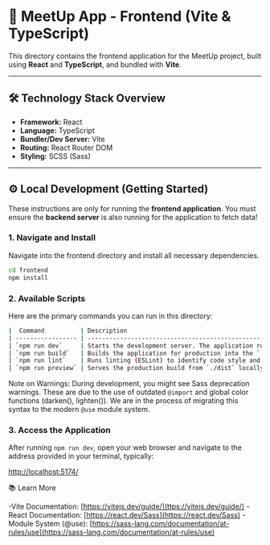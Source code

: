 # 🚀 MeetUp App - Frontend (Vite & TypeScript)

This directory contains the frontend application for the MeetUp project, built using **React** and **TypeScript**, and bundled with **Vite**.

---

## 🛠️ Technology Stack Overview

* **Framework:** React
* **Language:** TypeScript
* **Bundler/Dev Server:** Vite
* **Routing:** React Router DOM
* **Styling:** SCSS (Sass)

---

## ⚙️ Local Development (Getting Started)

These instructions are only for running the **frontend application**. You must ensure the **backend server** is also running for the application to fetch data!

### 1. Navigate and Install

Navigate into the frontend directory and install all necessary dependencies.

```bash
cd frontend
npm install
```

### 2. Available Scripts

Here are the primary commands you can run in this directory:

```bash
|  Command          | Description                                                                                                                                                         |
| ----------------- | ------------------------------------------------------------------------------------------------------------------------------------------------------------------- |
| `npm run dev`     | Starts the development server. The application runs on [http://localhost:5173/](http://localhost:5173/) (or a sequential open port, e.g., 5174, if 5173 is in use). |
| `npm run build`   | Builds the application for production into the `./dist` directory.                                                                                                  |
| `npm run lint`    | Runs linting (ESLint) to identify code style and syntax issues.                                                                                                     |
| `npm run preview` | Serves the production build from `./dist` locally for final testing.                                                                                                |
```

Note on Warnings: During development, you might see Sass deprecation warnings. These are due to the use of outdated `@import` and global color functions (darken(), lighten()). We are in the process of migrating this syntax to the modern `@use` module system.

### 3. Access the Application

After running `npm run dev`, open your web browser and navigate to the address provided in your terminal, typically:

[http://localhost:5174/](http://localhost:5174/)

📚 Learn More

-Vite Documentation: [https://vitejs.dev/guide/](ttps://vitejs.dev/guide/)
-React Documentation: [https://react.dev/Sass](https://react.dev/Sass)
-Module System (@use): [https://sass-lang.com/documentation/at-rules/use](https://sass-lang.com/documentation/at-rules/use)
